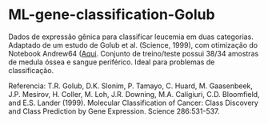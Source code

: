 # ML-gene-classification-Golub
Dados de expressão gênica para classificar leucemia em duas categorias. Adaptado de um estudo de Golub et al. (Science, 1999), com otimização do Notebook Andrew64 ([Aqui](https://www.kaggle.com/code/varimp/gene-expression-classification). Conjunto de treino/teste possui 38/34 amostras de medula óssea e sangue periférico. Ideal para problemas de classificação.

Referencia: T.R. Golub, D.K. Slonim, P. Tamayo, C. Huard, M. Gaasenbeek, J.P. Mesirov, H. Coller, M. Loh, J.R. Downing, M.A. Caligiuri, C.D. Bloomfield, and E.S. Lander (1999). Molecular Classification of Cancer: Class Discovery and Class Prediction by Gene Expression. Science 286:531-537. 
